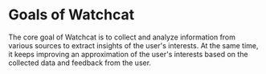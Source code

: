 # Goals of Watchcat

The core goal of Watchcat is to collect and analyze information from various sources to extract insights of the user's interests. At the same time, it keeps improving an approximation of the user's interests based on the collected data and feedback from the user.
